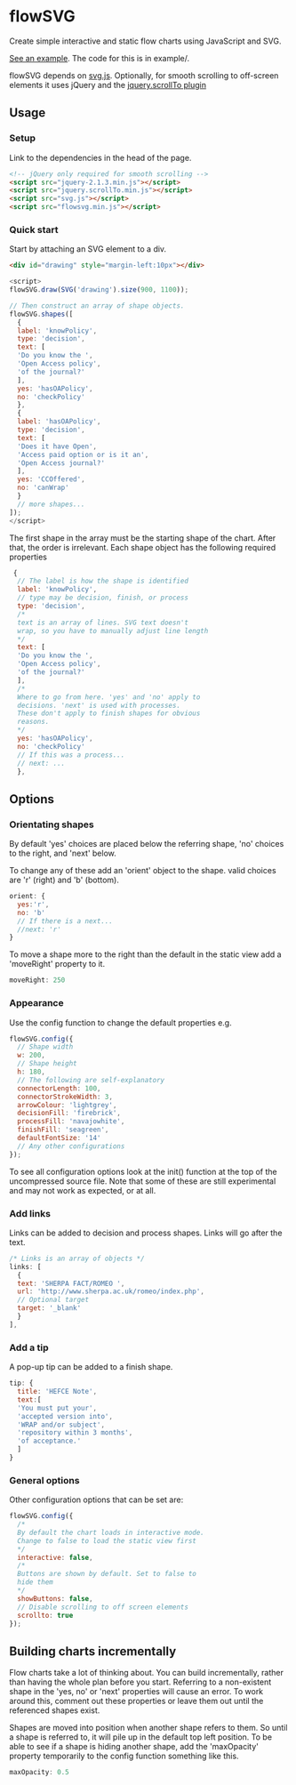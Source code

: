 # flowSVG
Create simple interactive and static flow charts using JavaScript and SVG. 

[See an example](http://rtalbot89.github.io/flow-svg/). The code for this is in example/.

flowSVG depends on [svg.js](http://svgjs.com/). Optionally, for smooth scrolling to off-screen elements it uses jQuery and 
the [jquery.scrollTo plugin](https://github.com/flesler/jquery.scrollTo)
## Usage
### Setup
Link to the dependencies in the head of the page.

```html
<!-- jQuery only required for smooth scrolling -->
<script src="jquery-2.1.3.min.js"></script>
<script src="jquery.scrollTo.min.js"></script>
<script src="svg.js"></script>
<script src="flowsvg.min.js"></script>
```
### Quick start
Start by attaching an SVG element to a div.

```html
<div id="drawing" style="margin-left:10px"></div>
```
```javascript
<script>
flowSVG.draw(SVG('drawing').size(900, 1100));

// Then construct an array of shape objects.
flowSVG.shapes([
  {
  label: 'knowPolicy',
  type: 'decision',
  text: [
  'Do you know the ',
  'Open Access policy',
  'of the journal?'
  ],
  yes: 'hasOAPolicy',
  no: 'checkPolicy'
  }, 
  {
  label: 'hasOAPolicy',
  type: 'decision',
  text: [
  'Does it have Open',
  'Access paid option or is it an',
  'Open Access journal?'
  ],
  yes: 'CCOffered',
  no: 'canWrap'
  }
  // more shapes...
]);
</script>
```
The first shape in the array must be the starting shape of the chart. After that, the order is irrelevant.
Each shape object has the following required properties
```javascript
 {
  // The label is how the shape is identified
  label: 'knowPolicy',
  // type may be decision, finish, or process
  type: 'decision',
  /* 
  text is an array of lines. SVG text doesn't
  wrap, so you have to manually adjust line length
  */
  text: [
  'Do you know the ',
  'Open Access policy',
  'of the journal?'
  ],
  /* 
  Where to go from here. 'yes' and 'no' apply to
  decisions. 'next' is used with processes.
  These don't apply to finish shapes for obvious
  reasons.
  */
  yes: 'hasOAPolicy',
  no: 'checkPolicy'
  // If this was a process...
  // next: ...
  }, 
```
## Options
### Orientating shapes
By default 'yes' choices are placed below the referring shape, 'no' choices to the right, and 'next' below. 

To change any of these add an 'orient' object to the shape. valid choices are 'r' (right) and 'b' (bottom).
```javascript
orient: {
  yes:'r',
  no: 'b'
  // If there is a next...
  //next: 'r'
}
```
To move a shape more to the right than the default in the static view add a 'moveRight' property to it.
```javascript
moveRight: 250
```
### Appearance
Use the config function to change the default properties e.g.
```javascript
flowSVG.config({
  // Shape width
  w: 200,
  // Shape height
  h: 180,
  // The following are self-explanatory
  connectorLength: 100,
  connectorStrokeWidth: 3,
  arrowColour: 'lightgrey',
  decisionFill: 'firebrick',
  processFill: 'navajowhite',
  finishFill: 'seagreen',
  defaultFontSize: '14'
  // Any other configurations
});
```
To see all configuration options look at the init() function at the top of the uncompressed source file. Note that some of these are still experimental and may not work as expected, or at all.

### Add links
Links can be added to decision and process shapes. Links will go after the text.
```javascript
/* Links is an array of objects */
links: [
  {
  text: 'SHERPA FACT/ROMEO ', 
  url: 'http://www.sherpa.ac.uk/romeo/index.php',
  // Optional target
  target: '_blank'
  }
],
```

### Add a tip
A pop-up tip can be added to a finish shape.
```javascript
tip: {
  title: 'HEFCE Note',
  text:[
  'You must put your',
  'accepted version into',
  'WRAP and/or subject',
  'repository within 3 months',
  'of acceptance.'
  ]
}
```

### General options
Other configuration options that can be set are:
```javascript
flowSVG.config({
  /*
  By default the chart loads in interactive mode.
  Change to false to load the static view first
  */
  interactive: false,
  /* 
  Buttons are shown by default. Set to false to
  hide them
  */
  showButtons: false,
  // Disable scrolling to off screen elements
  scrollto: true
});
```
## Building charts incrementally
Flow charts take a lot of thinking about. You can build incrementally, rather than having the whole plan before you start. Referring to a non-existent shape in the 'yes, no' or 'next' properties will cause an error. To work around this, comment out these properties or leave them out until the referenced shapes exist. 

Shapes are moved into position when another shape refers to them. So until a shape is referred to, it will pile up in the default top left position. To be able to see if a shape is hiding another shape, add the 'maxOpacity' property temporarily to the config function something like this.
```javascript
maxOpacity: 0.5
```







